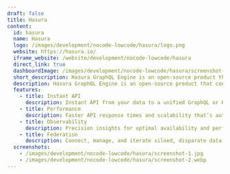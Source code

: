 ```yaml
---
draft: false
title: Hasura
content:
  id: hasura
  name: Hasura
  logo: /images/development/nocode-lowcode/hasura/logo.png
  website: https://hasura.io/
  iframe_website: /website/development/nocode-lowcode/hasura
  direct_link: true
  dashboardImage: /images/development/nocode-lowcode/hasura/screenshot-1.jpg
  short_description: Hasura GraphQL Engine is an open-source product that connects to your databases & services and gives you a realtime GraphQL API, instantly.
  description: Hasura GraphQL Engine is an open-source product that connects to your databases & services and gives you a real-time GraphQL API, instantly.
  features:
    - title: Instant API
      description: Instant API from your data to a unified GraphQL or REST API in minutes.
    - title: Performance
      description: Faster API response times and scalability that’s automatically optimized.
    - title: Observability
      description: Precision insights for optimal availability and performance of your APIs.
    - title: Federation
      description: Connect, manage, and iterate siloed, disparate data on a supergraph.
  screenshots:
    - /images/development/nocode-lowcode/hasura/screenshot-1.jpg
    - /images/development/nocode-lowcode/hasura/screenshot-2.webp
---
```

